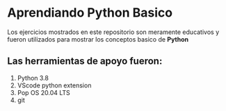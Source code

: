 # **Aprendiando Python Basico**

Los ejercicios mostrados en este repositorio son meramente educativos y
fueron utilizados para mostrar los conceptos basico de **Python**

## Las herramientas de apoyo fueron:

1.  Python 3.8
2. VScode python extension
3. Pop OS 20.04 LTS
4. git
